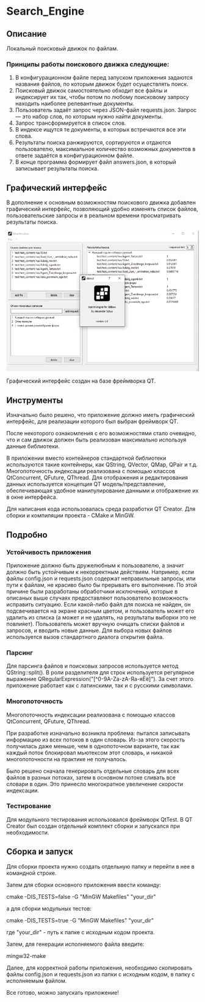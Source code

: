 # Search_Engine
## Описание
Локальный поисковый движок по файлам. 

### Принципы работы поискового движка следующие:
1. В конфигурационном файле перед запуском приложения задаются названия
файлов, по которым движок будет осуществлять поиск.
2. Поисковый движок самостоятельно обходит все файлы и
индексирует их так, чтобы потом по любому поисковому запросу находить наиболее
релевантные документы.
3. Пользователь задаёт запрос через JSON-файл requests.json. Запрос — это
набор слов, по которым нужно найти документы.
4. Запрос трансформируется в список слов.
5. В индексе ищутся те документы, в которых встречаются все эти слова.
6. Результаты поиска ранжируются, сортируются и отдаются пользователю,
максимальное количество возможных документов в ответе задаётся в
конфигурационном файле.
7. В конце программа формирует файл answers.json, в который записывает
результаты поиска.

## Графический интерфейс
В дополнение к основным возможностям поискового движка добавлен графический интерфейс, позволяющий удобно изменять список файлов, пользовательские запросы и в реальном времени просматривать результаты поиска.

![Alt text](https://github.com/a-schus/Search_Engine/blob/master/images/UI.png)

Графический интерфейс создан на базе фреймворка QT.

## Инструменты

Изначально было решено, что приложение должно иметь графический интерфейс, для реализации которого был выбран фреймворк QT. 

После некоторого ознакомления с его возможностями стало очевидно, что и сам движок должен быть реализован максимально используя данные библиотеки.

В приложении вместо контейнеров стандартной библиотеки используются такие контейнеры, как QString, QVector, QMap, QPair и т.д. Многопоточность индексации реализована с помощью классов QtConcurrent, QFuture, QThread. Для отображения и редактирования данных используется концепция QT модель/представление, обеспечивающая удобное манипулирование данными и отображение их в окне интерфейса.

Для написания кода использовалась среда разработки QT Creator. Для сборки и компиляции проекта - CMake и MinGW.

## Подробно

### Устойчивость приложения

Приложение должно быть дружелюбным к пользователю, а значит должно быть устойчивым к некорректным действиям. Например, если файлы config.json и requests.json содержат неправильные запросы, или пути к файлам, не красиво было бы прерывать его выполнение. По этой причине были разработаны обработчики исключений, которые в описаных выше случаях предоставляют пользователю возможность исправить ситуацию. Если какой-либо файл для поиска не найден, он подсвечивается на экране красным цветом, и пользователь может его удалить из списка (а может и не удалять, на результаты выборки это не повлияет). Пользователь может вручную очищать списки файлов и запросов, и вводить новые данные. Для выбора новых файлов используется вызов стандартного диалога открытия файла. 

### Парсинг

Для парсинга файлов и поисковых запросов используется метод QString::split(). В роли разделителя для строк используется регулярное выражение QRegularExpression("[^0-9A-Za-zА-Яа-яЁё]"). За счет этого приложение работает как с латинскими, так и с русскими символами. 

### Многопоточность

Многопоточность индексации реализована с помощью классов QtConcurrent, QFuture, QThread. 

При разработке изначально возникла проблема: пытался записывать информацию из всех потоков в один словарь. Из-за этого скорость получилась даже меньше, чем в однопоточном варианте, так как каждый поток блокировал мьютексом этот словарь, и никакой многопоточности на практике не получалось. 

Было решено сначала генерировать отдельные словарь для всех файлов в разных потоках, затем в основном потоке сливать все словари в один. Это принесло многократное увеличение скорости индексации.

### Тестирование

Для модульного тестирования использовался фреймворк QtTest. В QT Creator был создан отдельный комплект сборки и запускался при необходимости.

## Сборка и запуск

Для сборки проекта нужно создать отдельную папку и перейти в нее в командной строке.

Затем для сборки основного приложения ввести команду:

cmake -DIS_TESTS=false -G "MinGW Makefiles" "your_dir"

а для сборки модульных тестов: 

cmake -DIS_TESTS=true -G "MinGW Makefiles" "your_dir"

где "your_dir" - путь к папке с исходным кодом проекта.

Затем, для генерации исполняемого файла введите:

mingw32-make

Далее, для корректной работы приложения, необходимо скопировать файлы config.json и requests.json из папки с исходным кодом, в папку с исполняемым файлом.

Все готово, можно запускать приложение!
